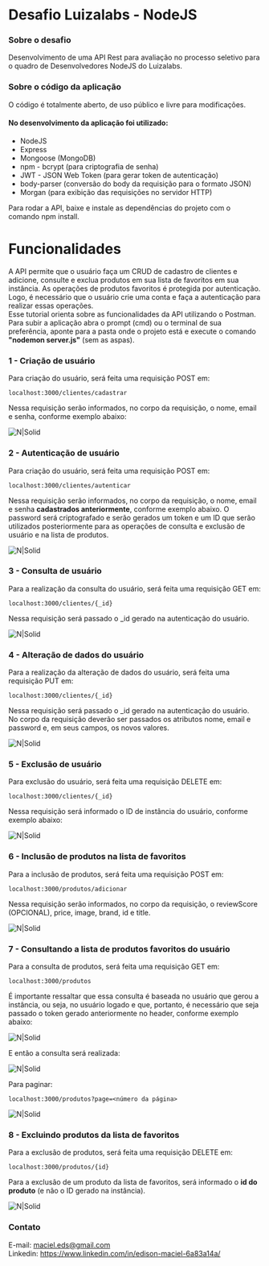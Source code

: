 <h1 class="code-line" data-line-start=0 data-line-end=1 ><a id="Desafio_Luizalabs__NodeJS_0"></a>Desafio Luizalabs - NodeJS</h1>
<h3 class="code-line" data-line-start=2 data-line-end=3 ><a id="Sobre_o_desafio_2"></a>Sobre o desafio</h3>
<p class="has-line-data" data-line-start="5" data-line-end="6">Desenvolvimento de uma API Rest para avaliação no processo seletivo para o quadro de Desenvolvedores NodeJS do Luizalabs.</p>
<h3 class="code-line" data-line-start=8 data-line-end=9 ><a id="Sobre_o_cdigo_da_aplicao_8"></a>Sobre o código da aplicação</h3>
<p class="has-line-data" data-line-start="10" data-line-end="11">O código é totalmente aberto, de uso público e livre para modificações.</p>
<h4 class="code-line" data-line-start=12 data-line-end=13 ><a id="No_desenvolvimento_da_aplicao_foi_utilizado_12"></a>No desenvolvimento da aplicação foi utilizado:</h4>
<ul>
<li class="has-line-data" data-line-start="14" data-line-end="15">NodeJS</li>
<li class="has-line-data" data-line-start="15" data-line-end="16">Express</li>
<li class="has-line-data" data-line-start="16" data-line-end="17">Mongoose (MongoDB)</li>
<li class="has-line-data" data-line-start="18" data-line-end="19">npm - bcrypt (para criptografia de senha)</li>
<li class="has-line-data" data-line-start="19" data-line-end="20">JWT - JSON Web Token (para gerar token de autenticação)</li>
<li class="has-line-data" data-line-start="20" data-line-end="21">body-parser (conversão do body da requisição para o formato JSON)</li>
<li class="has-line-data" data-line-start="21" data-line-end="23">Morgan (para exibição das requisições no servidor HTTP)</li>
</ul>

Para rodar a API, baixe e instale as dependências do projeto com o comando npm install.


<h1 class="code-line" data-line-start=23 data-line-end=24 ><a id="Funcionalidades_23"></a>Funcionalidades</h1>
<p class="has-line-data" data-line-start="25" data-line-end="28">A API permite que o usuário faça um CRUD de cadastro de clientes e adicione, consulte e exclua produtos em sua lista de favoritos em sua instância. As operações de produtos favoritos é protegida por autenticação. Logo, é necessário que o usuário crie uma conta e faça a autenticação para realizar essas operações.<br>
Esse tutorial orienta sobre as funcionalidades da API utilizando o Postman.<br>
Para subir a aplicação abra o prompt (cmd) ou o terminal de sua preferência, aponte para a pasta onde o projeto está e execute o comando <strong>"nodemon server.js"</strong> (sem as aspas).</p>
<h3 class="code-line" data-line-start=29 data-line-end=30 ><a id="1__Criao_de_usurio_29"></a>1 - Criação de usuário</h3>
<p class="has-line-data" data-line-start="31" data-line-end="32">Para criação do usuário, será feita uma requisição POST em:</p>
<pre><code class="has-line-data" data-line-start="33" data-line-end="35" class="language-sh">localhost:<span class="hljs-number">3000</span>/clientes/cadastrar 
</code></pre>
<p class="has-line-data" data-line-start="35" data-line-end="36">Nessa requisição serão informados, no corpo da requisição, o nome, email e senha, conforme exemplo abaixo:</p>
<p class="has-line-data" data-line-start="37" data-line-end="38"><img src="https://i.ibb.co/crywdQs/req-Cadastro.jpg" alt="N|Solid"></p>
<h3 class="code-line" data-line-start=39 data-line-end=40 ><a id="2__Autenticao_de_usurio_39"></a>2 - Autenticação de usuário</h3>
<p class="has-line-data" data-line-start="41" data-line-end="42">Para criação do usuário, será feita uma requisição POST em:</p>
<pre><code class="has-line-data" data-line-start="43" data-line-end="45" class="language-sh">localhost:<span class="hljs-number">3000</span>/clientes/autenticar
</code></pre>
<p class="has-line-data" data-line-start="45" data-line-end="46">Nessa requisição serão informados, no corpo da requisição, o nome, email e senha <strong>cadastrados anteriormente</strong>, conforme exemplo abaixo. O password será criptografado e serão gerados um token e um ID que serão utilizados posteriormente para as operações de consulta e exclusão de usuário e na lista de produtos.</p>
<p class="has-line-data" data-line-start="47" data-line-end="48"><img src="https://i.ibb.co/fN3Y9G5/aut-Usuario.jpg" alt="N|Solid"></p>
<h3 class="code-line" data-line-start=49 data-line-end=50 ><a id="3__Consulta_de_usurio_49"></a>3 - Consulta de usuário</h3>
<p class="has-line-data" data-line-start="51" data-line-end="52">Para a realização da consulta do usuário, será feita uma requisição GET em:</p>
<pre><code class="has-line-data" data-line-start="53" data-line-end="55" class="language-sh">localhost:<span class="hljs-number">3000</span>/clientes/{_id}
</code></pre>
<p class="has-line-data" data-line-start="55" data-line-end="56">Nessa requisição será passado o _id gerado na autenticação do usuário.</p>
<p class="has-line-data" data-line-start="57" data-line-end="58"><img src="https://i.ibb.co/t48L66G/cons-Usuario.jpg" alt="N|Solid"></p>
<h3 class="code-line" data-line-start=59 data-line-end=60 ><a id="4__Alterao_de_dados_do_usurio_59"></a>4 - Alteração de dados do usuário</h3>
<p class="has-line-data" data-line-start="61" data-line-end="62">Para a realização da alteração de dados do usuário, será feita uma requisição PUT em:</p>
<pre><code class="has-line-data" data-line-start="63" data-line-end="65" class="language-sh">localhost:<span class="hljs-number">3000</span>/clientes/{_id}
</code></pre>
<p class="has-line-data" data-line-start="65" data-line-end="67">Nessa requisição será passado o _id gerado na autenticação do usuário.<br>
No corpo da requisição deverão ser passados os atributos nome, email e password e, em seus campos, os novos valores.</p>
<p class="has-line-data" data-line-start="69" data-line-end="70"><img src="https://i.ibb.co/LhfjBJT/alt-Usuario.jpg" alt="N|Solid"></p>

<h3 class="code-line" data-line-start=29 data-line-end=30 ><a id="1__Exclusao_de_usurio_29"></a>5 - Exclusão de usuário</h3>
<p class="has-line-data" data-line-start="31" data-line-end="32">Para exclusão do usuário, será feita uma requisição DELETE em:</p>
<pre><code class="has-line-data" data-line-start="33" data-line-end="35" class="language-sh">localhost:<span class="hljs-number">3000</span>/clientes/{_id}
</code></pre>
<p class="has-line-data" data-line-start="35" data-line-end="36">Nessa requisição será informado o ID de instância do usuário, conforme exemplo abaixo:</p>
<p class="has-line-data" data-line-start="37" data-line-end="38"><img src="https://i.ibb.co/nw0yJKQ/del-Usuario.jpg" alt="N|Solid"></p>






<h3 class="code-line" data-line-start=59 data-line-end=60 ><a id="4__Incluso_de_produtos_na_lista_de_favoritos_59"></a>6 - Inclusão de produtos na lista de favoritos</h3>
<p class="has-line-data" data-line-start="61" data-line-end="62">Para a inclusão de produtos, será feita uma requisição POST em:</p>
<pre><code class="has-line-data" data-line-start="63" data-line-end="65" class="language-sh">localhost:<span class="hljs-number">3000</span>/produtos/adicionar
</code></pre>
<p class="has-line-data" data-line-start="65" data-line-end="66">Nessa requisição serão informados, no corpo da requisição, o reviewScore (OPCIONAL), price, image, brand, id e title.</p>
<p class="has-line-data" data-line-start="67" data-line-end="68"><img src="https://i.ibb.co/5jfjT3k/cadprod.jpg" alt="N|Solid"></p>
<h3 class="code-line" data-line-start=69 data-line-end=70 ><a id="5__Consultando_a_lista_produtos_favoritos_do_usurio_69"></a>7 - Consultando a lista de produtos favoritos do usuário</h3>
<p class="has-line-data" data-line-start="71" data-line-end="72">Para a consulta de produtos, será feita uma requisição GET em:</p>
<pre><code class="has-line-data" data-line-start="73" data-line-end="75" class="language-sh">localhost:<span class="hljs-number">3000</span>/produtos
</code></pre>
<p class="has-line-data" data-line-start="75" data-line-end="76">É importante ressaltar que essa consulta é baseada no usuário que gerou a instância, ou seja, no usuário logado e que, portanto, é necessário que seja passado o token gerado anteriormente no header, conforme exemplo abaixo:</p>
<p class="has-line-data" data-line-start="77" data-line-end="78"><img src="https://i.ibb.co/hdt7XXR/req-Header.jpg" alt="N|Solid"></p>
<p class="has-line-data" data-line-start="79" data-line-end="80">E então a consulta será realizada:</p>
<p class="has-line-data" data-line-start="81" data-line-end="82"><img src="https://i.ibb.co/wgCCqNH/consulta-Lista.jpg" alt="N|Solid"></p>

<p class="has-line-data" data-line-start="95" data-line-end="96">Para paginar:</p>
<pre><code class="has-line-data" data-line-start="97" data-line-end="99" class="language-sh">localhost:<span class="hljs-number">3000</span>/produtos?page=&lt;número da página&gt;
</code></pre>
<p class="has-line-data" data-line-start="100" data-line-end="101"><img src="https://i.ibb.co/kmQSKxX/pag-Produtos.jpg" alt="N|Solid"></p>

<h3 class="code-line" data-line-start=103 data-line-end=104 ><a id="8__Excluindo_produtos_da_lista_de_favoritos_103"></a>8 - Excluindo produtos da lista de favoritos</h3>
<p class="has-line-data" data-line-start="105" data-line-end="106">Para a exclusão de produtos, será feita uma requisição DELETE em:</p>
<pre><code class="has-line-data" data-line-start="107" data-line-end="109" class="language-sh">localhost:<span class="hljs-number">3000</span>/produtos/{id}
</code></pre>
<p class="has-line-data" data-line-start="109" data-line-end="110">Para a exclusão de um produto da lista de favoritos, será informado o <strong>id do produto</strong> (e não o ID gerado na instância).</p>
<p class="has-line-data" data-line-start="111" data-line-end="112"><img src="https://i.ibb.co/FzQNnwq/excl-Produtos.jpg" alt="N|Solid"></p>

<h3 class="code-line" data-line-start=86 data-line-end=87 ><a id="Contato_86"></a>Contato</h3>
<p class="has-line-data" data-line-start="88" data-line-end="90">E-mail: <a href="mailto:maciel.eds@gmail.com">maciel.eds@gmail.com</a><br>
Linkedin: <a href="https://www.linkedin.com/in/edison-maciel-6a83a14a/">https://www.linkedin.com/in/edison-maciel-6a83a14a/</a></p>







